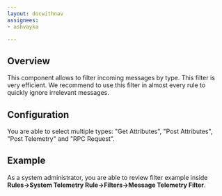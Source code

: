 ```yaml
---
layout: docwithnav
assignees:
- ashvayka

---
```


## Overview

This component allows to filter incoming messages by type. 
This filter is very efficient. 
We recommend to use this filter in almost every rule to quickly ignore irrelevant messages. 

## Configuration

You are able to select multiple types: "Get Attributes", "Post Attributes", "Post Telemetry" and "RPC Request". 

## Example

As a system administrator, you are able to review filter example inside **Rules->System Telemetry Rule->Filters->Message Telemetry Filter**.